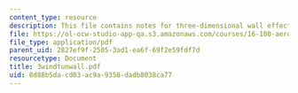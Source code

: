 ```yaml
---
content_type: resource
description: This file contains notes for three-dimensional wall effects.
file: https://ol-ocw-studio-app-qa.s3.amazonaws.com/courses/16-100-aerodynamics-fall-2005/8d88b5dacd03ac9a9358dadb8038ca77_3windtunwall.pdf
file_type: application/pdf
parent_uid: 2827ef9f-2505-3ad1-ea6f-69f2e59fdf7d
resourcetype: Document
title: 3windtunwall.pdf
uid: 8d88b5da-cd03-ac9a-9358-dadb8038ca77
---
```

